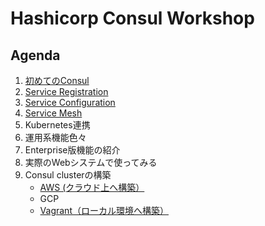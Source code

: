 # Hashicorp Consul Workshop

## Agenda

1. [初めてのConsul](contents/hello-consul.md)
1. [Service Registration](contens/srd.md)
1. [Service Configuration](contents/scf.md)
1. [Service Mesh](contents/mesh.md)
1. Kubernetes連携
1. 運用系機能色々
1. Enterprise版機能の紹介
1. 実際のWebシステムで使ってみる
1. Consul clusterの構築
	* [AWS (クラウド上へ構築）](assets/cluster_setup/aws/README.md)
	* GCP
	* [Vagrant（ローカル環境へ構築）](assets/cluster_setup/vagrant/README.md)

